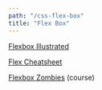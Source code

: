 ```yaml
---
path: "/css-flex-box"
title: "Flex Box"
---
```



[Flexbox Illustrated](https://medium.freecodecamp.org/the-complete-illustrated-flexbox-tutorial-d35c085dbf35)

[Flex Cheatsheet](https://yoksel.github.io/flex-cheatsheet/)

[Flexbox Zombies](https://flexboxzombies.com/p/flexbox-zombies) \(course\)
